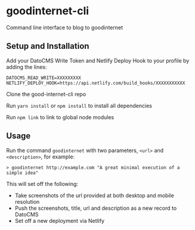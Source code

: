 # goodinternet-cli
Command line interface to blog to goodinternet

## Setup and Installation

Add your DatoCMS Write Token and Netlify Deploy Hook to your profile by adding the lines:
```
DATOCMS_READ_WRITE=XXXXXXXXX
NETLIFY_DEPLOY_HOOK=https://api.netlify.com/build_hooks/XXXXXXXXXXX
```

Clone the good-internet-cli repo

Run `yarn install` or `npm install` to install all dependencies

Run `npm link` to link to global node modules

## Usage

Run the command `goodinternet` with two parameters, `<url>` and `<description>`, for example:
```
> goodinternet http://example.com "A great minimal execution of a simple idea"
```

This will set off the following:
- Take screenshots of the url provided at both desktop and mobile resolution
- Push the screenshots, title, url and description as a new record to DatoCMS
- Set off a new deployment via Netlify
